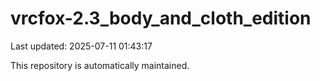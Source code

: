 # vrcfox-2.3_body_and_cloth_edition

Last updated: 2025-07-11 01:43:17

This repository is automatically maintained.
